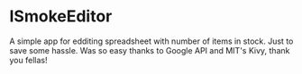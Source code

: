 # ISmokeEditor

A simple app for edditing spreadsheet with number of items in stock.
Just to save some hassle.
Was so easy thanks to Google API and MIT's Kivy, thank you fellas!
